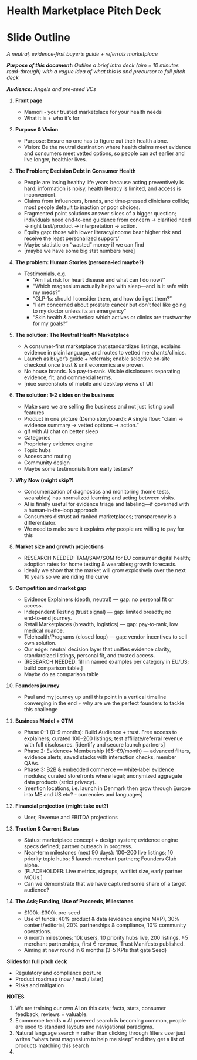 # Health Marketplace Pitch Deck 

# Slide Outline

*A neutral, evidence‑first buyer’s guide \+ referrals marketplace*

***Purpose of this document:** Outline a brief intro deck (aim \= 10 minutes read-through) with a vague idea of what this is and precursor to full pitch deck*

***Audience:** Angels and pre-seed VCs*

1) **Front page**  
   * Mamori \- your trusted marketplace for your health needs  
   * What it is \+ who it’s for

2) **Purpose & Vision**  
   * Purpose: Ensure no one has to figure out their health alone.  
   * Vision: Be the neutral destination where health claims meet evidence and consumers meet vetted options, so people can act earlier and live longer, healthier lives.

3) **The Problem; Decision Debt in Consumer Health**  
   * People are losing healthy life years because acting preventively is hard: information is noisy, health literacy is limited, and access is inconvenient.  
   * Claims from influencers, brands, and time‑pressed clinicians collide; most people default to inaction or poor choices.  
   * Fragmented point solutions answer slices of a bigger question; individuals need end‑to‑end guidance from concern → clarified need → right test/product → interpretation → action.  
   * Equity gap: those with lower literacy/income bear higher risk and receive the least personalized support.’  
   * Maybe statistic on “wasted” money if we can find  
   * \[maybe we have some big stat numbers here\] 

4) **The problem: Human Stories (persona-led maybe?)**  
   * Testimonials, e.g.  
     * “Am I at risk for heart disease and what can I do now?”  
     * “Which magnesium actually helps with sleep—and is it safe with my meds?”  
     * “GLP‑1s: should I consider them, and how do i get them?”  
     * “I am concerned about prostate cancer but don’t feel like going to my doctor unless its an emergency”  
     * “Skin health & aesthetics: which actives or clinics are trustworthy for my goals?”

5) **The solution: The Neutral Health Marketplace**  
   * A consumer‑first marketplace that standardizes listings, explains evidence in plain language, and routes to vetted merchants/clinics.  
   * Launch as buyer’s guide \+ referrals; enable selective on‑site checkout once trust & unit economics are proven.  
   * No house brands. No pay‑to‑rank. Visible disclosures separating evidence, fit, and commercial terms.  
   * \[nice screenshots of mobile and desktop views of UI\]

6) **The solution: 1-2 slides on the business**  
   * Make sure we are selling the business and not just listing cool features  
   * Product in one picture (Demo storyboard): A single flow: “claim → evidence summary → vetted options → action.”  
   * gif with AI chat on better sleep  
   * Categories  
   * Proprietary evidence engine  
   * Topic hubs  
   * Access and routing   
   * Community design  
   * Maybe some testimonials from early testers?   
       
7) **Why Now (might skip?)**  
   * Consumerization of diagnostics and monitoring (home tests, wearables) has normalized learning and acting between visits.  
   * AI is finally useful for evidence triage and labeling—if governed with a human‑in‑the‑loop approach.  
   * Consumers distrust ad‑ranked marketplaces; transparency is a differentiator.  
   * We need to make sure it explains why people are willing to pay for this  
       
8) **Market size and growth projections**  
   * RESEARCH NEEDED: TAM/SAM/SOM for EU consumer digital health; adoption rates for home testing & wearables; growth forecasts.  
   * Ideally we show that the market will grow explosively over the next 10 years so we are riding the curve

9) **Competition and market gap**  
   * Evidence Explainers (depth, neutral) — gap: no personal fit or access.  
   * Independent Testing (trust signal) — gap: limited breadth; no end‑to‑end journey.  
   * Retail Marketplaces (breadth, logistics) — gap: pay‑to‑rank, low medical nuance.  
   * Telehealth/Programs (closed‑loop) — gap: vendor incentives to sell own solution.  
   * Our edge: neutral decision layer that unifies evidence clarity, standardized listings, personal fit, and trusted access.  
   * \[RESEARCH NEEDED: fill in named examples per category in EU/US; build comparison table.\]  
   * Maybe do as comparison table

10) **Founders journey**  
    * Paul and my journey up until this point in a vertical timeline converging in the end \+ why are we the perfect founders to tackle this challenge

11) **Business Model \+ GTM**  
    * Phase 0–1 (0–9 months): Build Audience \+ trust. Free access to explainers; curated 100–200 listings; test affiliate/referral revenue with full disclosures. \[identify and secure launch partners\]  
    * Phase 2: Evidence+ Membership (€5–€9/month) — advanced filters, evidence alerts, saved stacks with interaction checks, member Q\&As.  
    * Phase 3: B2B & embedded commerce — white‑label evidence modules; curated storefronts where legal; anonymized aggregate data products (strict privacy).  
    * \[mention locations, i.e. launch in Denmark then grow through Europe into ME and US etc? \- currencies and languages\]

12) **Financial projection (might take out?)**  
    * User, Revenue and EBITDA projections

13) **Traction & Current Status**  
    * Status: marketplace concept \+ design system; evidence engine specs defined; partner outreach in progress.  
    * Near‑term milestones (next 90 days): 100–200 live listings; 10 priority topic hubs; 5 launch merchant partners; Founders Club alpha.  
    * \[PLACEHOLDER: Live metrics, signups, waitlist size, early partner MOUs.\]  
    * Can we demonstrate that we have captured some share of a target audience?

14) **The Ask; Funding, Use of Proceeds, Milestones**  
    * £100k–£300k pre‑seed  
    * Use of funds: 40% product & data (evidence engine MVP), 30% content/editorial, 20% partnerships & compliance, 10% community operations.  
    * 6 month milestones: 10k users, 10 priority hubs live, 200 listings, ≥5 merchant partnerships, first € revenue, Trust Manifesto published.  
    * Aiming at new round in 6 months (3-5 KPIs that gate Seed)

**Slides for full pitch deck**

* Regulatory and compliance posture  
* Product roadmap (now / next / later)  
* Risks and mitigation

**NOTES**

1. We are training our own AI on this data; facts, stats, consumer feedback, reviews \= valuable.   
2. Ecommerce trends \= AI powered search is becoming common, people are used to standard layouts and navigational paradigms.  
3. Natural language search \= rather than clicking through filters user just writes “whats best magnesium to help me sleep” and they get a list of products matching this search  
4. 